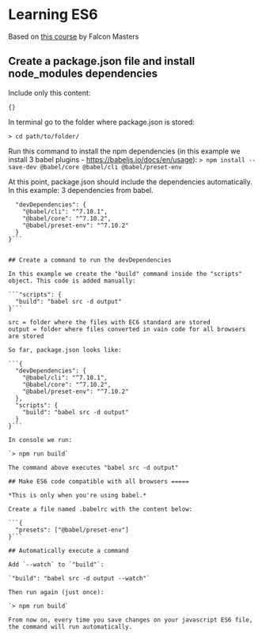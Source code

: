 # Learning ES6

Based on [this course](https://www.youtube.com/playlist?list=PLhSj3UTs2_yX_ct0OfHrmMwKL8wpz-N2j) by Falcon Masters

## Create a package.json file and install node_modules dependencies

Include only this content: 

`{}`

In terminal go to the folder where package.json is stored:

`> cd path/to/folder/`

Run this command to install the npm dependencies (in this example  we install 3 babel plugins - https://babeljs.io/docs/en/usage):
`> npm install --save-dev @babel/core @babel/cli @babel/preset-env`

At this point, package.json should include the dependencies automatically. In this example: 3 dependencies from babel.

```{
  "devDependencies": {
    "@babel/cli": "^7.10.1",
    "@babel/core": "^7.10.2",
    "@babel/preset-env": "^7.10.2"
  }
}```
 

## Create a command to run the devDependencies

In this example we create the "build" command inside the "scripts" object. This code is added manually:

```"scripts": {
  "build": "babel src -d output"
}```

src = folder where the files with EC6 standard are stored
output = folder where files converted in vain code for all browsers are stored 

So far, package.json looks like:

```{
  "devDependencies": {
    "@babel/cli": "^7.10.1",
    "@babel/core": "^7.10.2",
    "@babel/preset-env": "^7.10.2"
  },
  "scripts": {
    "build": "babel src -d output"
  }
}```

In console we run:

`> npm run build`

The command above executes "babel src -d output"

## Make ES6 code compatible with all browsers =====

*This is only when you're using babel.*

Create a file named .babelrc with the content below:

```{
  "presets": ["@babel/preset-env"]
}```

## Automatically execute a command

Add `--watch` to `"build"`:

`"build": "babel src -d output --watch"`

Then run again (just once):

`> npm run build`

From now on, every time you save changes on your javascript ES6 file, the command will run automatically.